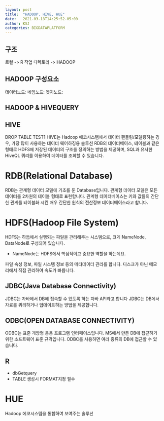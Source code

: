 ```yaml
---
layout: post
title:  "HADOOP, HIVE, HUE"
date:   2021-03-18T14:25:52-05:00
author: KSJ
categories: BIGDATAPLATFORM
---
```

## 구조
로컬 -> R 작업 디렉토리 -> HADOOP

## HADOOP 구성요소
데이터노드:
네임노드:
엣지노드:

## HADOOP & HIVEQUERY


## HIVE
DROP TABLE TEST1
HIVE는 Hadoop 에코시스템에서 데이터 핸들링/모델링하는 경우, 가장 많이 사용하는 데이터 웨어하징용 솔루션
RDB의 데이터베이스, 테이블과 같은 형태로 HDFS에 저장된 데이터의 구조를 정의하는 방법을 제공하며,
SQL과 유사한 HiveQL 쿼리를 이용하여 데이터를 조회할 수 있습니다.


# RDB(Relational Database)
 RDB는 관계형 데이터 모델에 기초를 둔 Database입니다. 
 관계형 데이터 모델은 모든 데이터를 2차원의 테이블 형태로 표현합니다.
 관계형 데이터베이스는 키와 값들의 간단한 관계를 테이블화 시킨 매우 간단한 원칙의 전산정보 데이터베이스라고 합니다.

# HDFS(Hadoop File System)
HDFS는 하둡에서 실행되는 파일을 관리해주는 시스템으로, 크게 NameNode, DataNode로 구성되어 있습니다.

- NameNode는 HDFS에서 핵심적이고 중요한 역할을 하는데요.

파일 속성 정보, 파일 시스템 정보 등의 메타데이터 관리를 합니다.
디스크가 아닌 메모리에서 직접 관리하여 속도가 빠릅니다.

## JDBC(Java Database Connectivity)
JDBC는 자바에서 DB에 접속할 수 있도록 하는 자바 API라고 합니다
JDBC는 DB에서 자료를 쿼리하거나 업데이트하는 방법을 제공합니다.

## ODBC(OPEN DATABASE CONNECTIVITY)
ODBC는 표준 개방형 응용 프로그램 인터페이스입니다.
MS에서 만든 DB에 접근하기 위한 소프트웨어 표준 규격입니다.
ODBC를 사용하면 여러 종류의 DB에 접근할 수 있습니다.

## R
- dbGetquery
- TABLE 생성시 FORMAT지정 필수


# HUE
Hadoop 에코시스템을 통합하여 보여주는 솔루션 
